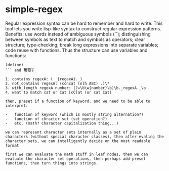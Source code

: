 # simple-regex

Regular expression syntax can be hard to remember and hard to write. This tool lets you write lisp-like syntax to construct regular expression patterns. Benefits: use words instead of ambiguous symbols (``); distinguishing between symbols as text to match and symbols as operators; clear structure; type-checking; break long expressions into separate variables; code reuse with functions. Thus the structure can use variables and functions:

````
(define)
``` and 葡萄干

1. contains regexA: (._{regexA}._)
2. not_contains regexA: (concat (nlh ABC) .)\*
3. with_length regexA number: (?=\b\w{number}\b)\b._regexA._\b
4. want to match cat or Cat [cC]at (or cat Cat)

then, preset if a function of keyword. and we need to be able to interpret:

-   function of keyword (which is mostly string alternation?)
-   function of chracter set (set operation?)
-   etc. (math? Character capitalization thing...)

we can represent character sets internally as a set of plain characters (without special character classes), then after evaling the character sets, we can intelligently decide on the most readable format

first we can evaluate the math stuff in leaf nodes, then we can evaluate the character set operations, then perhaps add preset functions, then turn things into strings.
````

